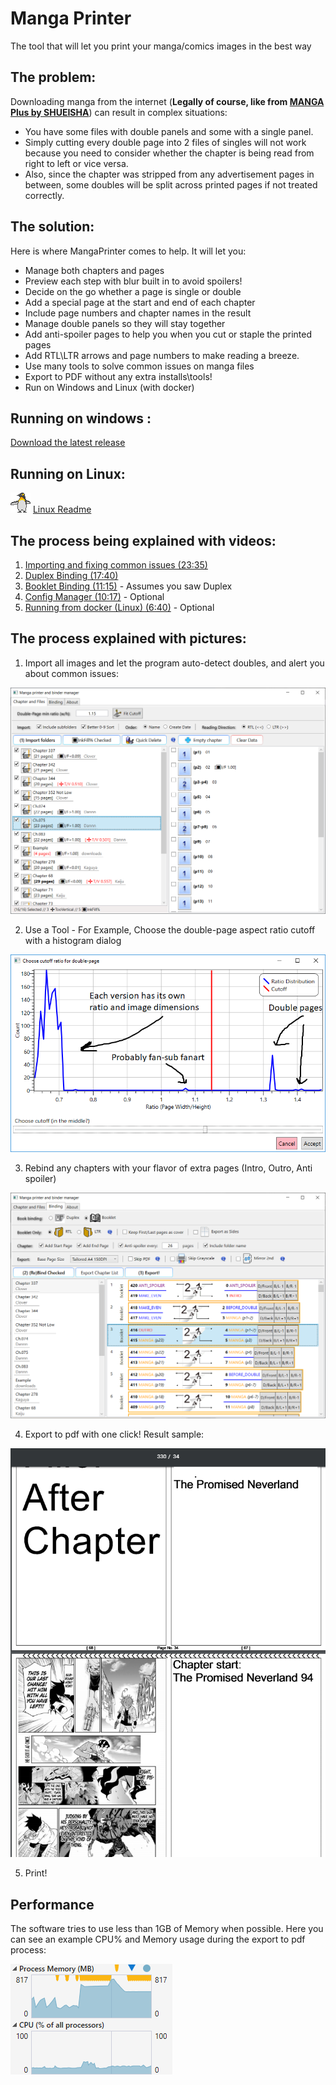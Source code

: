 # Manga Printer

The tool that will let you print your manga/comics images in the best way

## The problem:

Downloading manga from the internet (**Legally of course, like from [MANGA Plus by SHUEISHA](https://mangaplus.shueisha.co.jp/)**) can result in complex situations:
* You have some files with double panels and some with a single panel. 
* Simply cutting every double page into 2 files of singles will not work because you need to consider whether the chapter is being read from right to left or vice versa. 
* Also, since the chapter was stripped from any advertisement pages in between, some doubles will be split across printed pages if not treated correctly.

## The solution:

Here is where MangaPrinter comes to help. It will let you:


* Manage both chapters and pages
* Preview each step with blur built in to avoid spoilers!
* Decide on the go whether a page is single or double
* Add a special page at the start and end of each chapter 
* Include page numbers and chapter names in the result
* Manage double panels so they will stay together
* Add anti-spoiler pages to help you when you cut or staple the printed pages
* Add RTL\LTR arrows and page numbers to make reading a breeze.
* Use many tools to solve common issues on manga files
* Export to PDF without any extra installs\tools!
* Run on Windows and Linux (with docker)

## Running on windows :
[Download the latest release](https://github.com/yonixw/MangaPrinter/releases/latest)

##  Running on Linux:
![](MangaPrinter.WpfGUI/Icons/More/linux.png) [Linux Readme](LinuxDockers/README.md)

## The process being explained with videos:

1. [Importing and fixing common issues (23:35)](https://youtu.be/vAnB7fNV588&list=PLTgFnSZ6Uv8Cd-5Lfo8xkQ0hmPBe5zBbD)
2. [Duplex Binding (17:40)](https://youtu.be/sBuj90tdme8&list=PLTgFnSZ6Uv8Cd-5Lfo8xkQ0hmPBe5zBbD)
3. [Booklet Binding (11:15)](https://youtu.be/UdmwzkMMWhg&list=PLTgFnSZ6Uv8Cd-5Lfo8xkQ0hmPBe5zBbD) - Assumes you saw Duplex
5. [Config Manager (10:17)](https://youtu.be/ACURi1TLLTU&list=PLTgFnSZ6Uv8Cd-5Lfo8xkQ0hmPBe5zBbD) - Optional
6. [Running from docker (Linux) (6:40)](https://youtu.be/nQXFGGVf52Y&list=PLTgFnSZ6Uv8Cd-5Lfo8xkQ0hmPBe5zBbD) - Optional

## The process explained with pictures: 

1. Import all images and let the program auto-detect doubles, and alert you about common issues:

![](https://raw.githubusercontent.com/yonixw/MangaPrinter/master/ReadmeImages/v2_1.png)

2. Use a Tool - For Example, Choose the double-page aspect ratio cutoff with a histogram dialog 

![](https://raw.githubusercontent.com/yonixw/MangaPrinter/master/ReadmeImages/2.png)

3. Rebind any chapters with your flavor of extra pages (Intro, Outro, Anti spoiler)

![](https://raw.githubusercontent.com/yonixw/MangaPrinter/master/ReadmeImages/v2_3.png)

4. Export to pdf with one click! Result sample:

![](https://raw.githubusercontent.com/yonixw/MangaPrinter/master/ReadmeImages/4.png)

5. Print! 

## Performance
The software tries to use less than 1GB of Memory when possible. Here you can see an example CPU% and Memory usage during the export to pdf process:

![](https://raw.githubusercontent.com/yonixw/MangaPrinter/master/ReadmeImages/5Performance.png)
